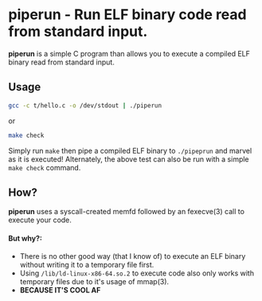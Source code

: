 # piperun - Run ELF binary code read from standard input.

**piperun** is a simple C program than allows you to
execute a compiled ELF binary read from standard input.

## Usage
```sh
gcc -c t/hello.c -o /dev/stdout | ./piperun
```

or

```sh
make check
```


Simply run `make` then pipe a compiled ELF binary to `./pipeprun` and marvel
as it is executed! Alternately, the above test can also be run with a simple
`make check` command.

## How?

**piperun** uses a syscall-created memfd followed by an fexecve(3)
call to execute your code.

#### But why?:

* There is no other good way (that I know of) to execute an ELF binary without writing it to a temporary file first.
* Using `/lib/ld-linux-x86-64.so.2` to execute code also only works with temporary files due to it's usage of mmap(3).
* **BECAUSE IT'S COOL AF**
